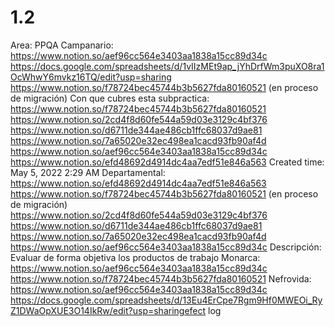 # 1.2

Area: PPQA
Campanario: 
https://www.notion.so/aef96cc564e3403aa1838a15cc89d34c 
https://docs.google.com/spreadsheets/d/1vIIzMEt9ap_jYhDrfWm3puXO8ra1OcWhwY6mvkz16TQ/edit?usp=sharing
https://www.notion.so/f78724bec45744b3b5627fda80160521 (en proceso de migración)
Con que cubres esta subpractica: https://www.notion.so/f78724bec45744b3b5627fda80160521 
https://www.notion.so/2cd4f8d60fe544a59d03e3129c4bf376 
https://www.notion.so/d6711de344ae486cb1ffc68037d9ae81 
https://www.notion.so/7a65020e32ec498ea1cacd93fb90af4d 
https://www.notion.so/aef96cc564e3403aa1838a15cc89d34c 
https://www.notion.so/efd48692d4914dc4aa7edf51e846a563 
Created time: May 5, 2022 2:29 AM
Departamental: https://www.notion.so/efd48692d4914dc4aa7edf51e846a563 
https://www.notion.so/f78724bec45744b3b5627fda80160521 (en proceso de migración)
https://www.notion.so/2cd4f8d60fe544a59d03e3129c4bf376 
https://www.notion.so/d6711de344ae486cb1ffc68037d9ae81 
https://www.notion.so/7a65020e32ec498ea1cacd93fb90af4d 
https://www.notion.so/aef96cc564e3403aa1838a15cc89d34c 
Descripción: Evaluar de forma objetiva los productos de trabajo
Monarca: 
https://www.notion.so/aef96cc564e3403aa1838a15cc89d34c 
https://www.notion.so/f78724bec45744b3b5627fda80160521 
Nefrovida: 
https://www.notion.so/aef96cc564e3403aa1838a15cc89d34c 
https://docs.google.com/spreadsheets/d/13Eu4ErCpe7Rgm9Hf0MWEOi_RyZ1DWaOpXUE3O14IkRw/edit?usp=sharingefect log